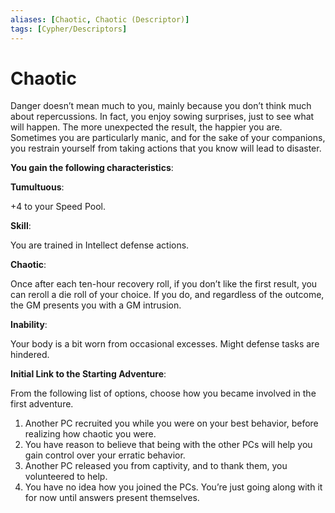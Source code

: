 ```yaml
---
aliases: [Chaotic, Chaotic (Descriptor)]
tags: [Cypher/Descriptors]
---
```


# Chaotic

Danger doesn’t mean much to you, mainly because you don’t think much about repercussions. In fact, you enjoy sowing surprises, just to see what will happen. The more unexpected the result, the happier you are. Sometimes you are particularly manic, and for the sake of your companions, you restrain yourself from taking actions that you know will lead to disaster.

**You gain the following characteristics**:

**Tumultuous**:

+4 to your Speed Pool.

**Skill**:

You are trained in Intellect defense actions.

**Chaotic**:

Once after each ten-hour recovery roll, if you don’t like the first result, you can reroll a die roll of your choice. If you do, and regardless of the outcome, the GM presents you with a GM intrusion.

**Inability**:

Your body is a bit worn from occasional excesses. Might defense tasks are hindered.

**Initial Link to the Starting Adventure**:

From the following list of options, choose how you became involved in the first adventure.

1. Another PC recruited you while you were on your best behavior, before realizing how chaotic you were.
2. You have reason to believe that being with the other PCs will help you gain control over your erratic behavior.
3. Another PC released you from captivity, and to thank them, you volunteered to help.
4. You have no idea how you joined the PCs. You’re just going along with it for now until answers present themselves.

